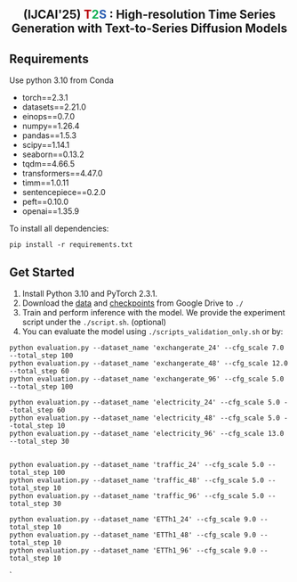 <div align="center">
  <!-- <h1><b> T2S </b></h1> -->
  <!-- <h2><b> T2S </b></h2> -->
  <h2><b> (IJCAI'25) <span style="color:rgb(185,5,14)">T</span><span style="color:rgb(19,175,85)">2</span><span style="color:rgb(46,96,179)">S</span>
: High-resolution Time Series Generation with Text-to-Series Diffusion Models </b></h2>
</div>


## Requirements

Use python 3.10 from Conda

- torch==2.3.1
- datasets==2.21.0
- einops==0.7.0
- numpy==1.26.4
- pandas==1.5.3
- scipy==1.14.1
- seaborn==0.13.2
- tqdm==4.66.5
- transformers==4.47.0
- timm==1.0.11
- sentencepiece==0.2.0
- peft==0.10.0
- openai==1.35.9

To install all dependencies:

```shell
pip install -r requirements.txt
```

## Get Started

1. Install Python 3.10 and PyTorch 2.3.1.
2. Download the [data](https://drive.google.com/file/d/1sAZ8VNain_q4-LegtpRNCh83-dhO1jtm/view?usp=sharing) and [checkpoints](https://drive.google.com/file/d/1ghiepbJFS6DlK9gvgq1dvRla9cgQz56g/view?usp=sharing) from Google Drive to `./`
3. Train and perform inference with the model. We provide the experiment script under the  `./script.sh`. (optional)
4. You can evaluate the model using  `./scripts_validation_only.sh` or by:

```shell
python evaluation.py --dataset_name 'exchangerate_24' --cfg_scale 7.0 --total_step 100
python evaluation.py --dataset_name 'exchangerate_48' --cfg_scale 12.0 --total_step 60
python evaluation.py --dataset_name 'exchangerate_96' --cfg_scale 5.0 --total_step 100

python evaluation.py --dataset_name 'electricity_24' --cfg_scale 5.0 --total_step 60
python evaluation.py --dataset_name 'electricity_48' --cfg_scale 5.0 --total_step 10
python evaluation.py --dataset_name 'electricity_96' --cfg_scale 13.0 --total_step 30


python evaluation.py --dataset_name 'traffic_24' --cfg_scale 5.0 --total_step 100
python evaluation.py --dataset_name 'traffic_48' --cfg_scale 5.0 --total_step 10
python evaluation.py --dataset_name 'traffic_96' --cfg_scale 5.0 --total_step 30

python evaluation.py --dataset_name 'ETTh1_24' --cfg_scale 9.0 --total_step 10
python evaluation.py --dataset_name 'ETTh1_48' --cfg_scale 9.0 --total_step 10
python evaluation.py --dataset_name 'ETTh1_96' --cfg_scale 9.0 --total_step 10
```

`
